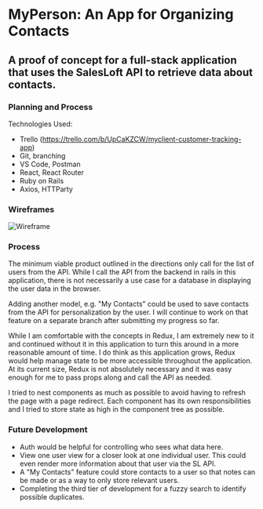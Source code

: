 # MyPerson: An App for Organizing Contacts

## A proof of concept for a full-stack application that uses the SalesLoft API to retrieve data about contacts.

### Planning and Process

Technologies Used:
* Trello (https://trello.com/b/UpCaKZCW/myclient-customer-tracking-app)
* Git, branching
* VS Code, Postman
* React, React Router
* Ruby on Rails
* Axios, HTTParty

### Wireframes
![Wireframe](https://github.com/ivykroncke/people-app/blob/master/README-images/Wireframe-MyPerson.jpg)

### Process

The minimum viable product outlined in the directions only call for the list of users from the API. While I call the API from the backend in rails in this application, there is not necessarily a use case for a database in displaying the user data in the browser.

Adding another model, e.g. "My Contacts" could be used to save contacts from the API for personalization by the user. I will continue to work on that feature on a separate branch after submitting my progress so far.

While I am comfortable with the concepts in Redux, I am extremely new to it and continued without it in this application to turn this around in a more reasonable amount of time. I do think as this application grows, Redux would help manage state to be more accessible throughout the application. At its current size, Redux is not absolutely necessary and it was easy enough for me to pass props along and call the API as needed.

I tried to nest components as much as possible to avoid having to refresh the page with a page redirect. Each component has its own responsibilities and I tried to store state as high in the component tree as possible.

### Future Development
* Auth would be helpful for controlling who sees what data here.
* View one user view for a closer look at one individual user. This could even render more information about that user via the SL API.
* A "My Contacts" feature could store contacts to a user so that notes can be made or as a way to only store relevant users.
* Completing the third tier of development for a fuzzy search to identify possible duplicates.